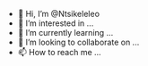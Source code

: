 - 👋 Hi, I’m @Ntsikeleleo
- 👀 I’m interested in ...
- 🌱 I’m currently learning ...
- 💞️ I’m looking to collaborate on ...
- 📫 How to reach me ...

<!---
Ntsikeleleo/Ntsikeleleo is a ✨ special ✨ repository because its `README.md` (this file) appears on your GitHub profile.
You can click the Preview link to take a look at your changes.
--->
